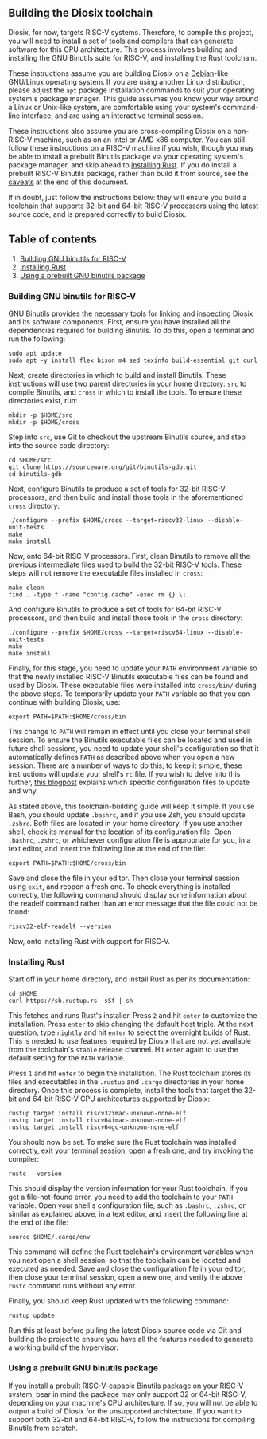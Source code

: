 ## Building the Diosix toolchain

Diosix, for now, targets RISC-V systems. Therefore, to compile this project, you will need to install a set of tools and compilers that can generate software for this CPU architecture. This process involves building and installing the GNU Binutils suite for RISC-V, and installing the Rust toolchain.

These instructions assume you are building Diosix on a [Debian](https://www.debian.org/)-like GNU/Linux operating system. If you are using another Linux distribution, please adjust the `apt` package installation commands to suit your operating system's package manager. This guide assumes you know your way around a Linux or Unix-like system, are comfortable using your system's command-line interface, and are using an interactive terminal session.

These instructions also assume you are cross-compiling Diosix on a non-RISC-V machine, such as on an Intel or AMD x86 computer. You can still follow these instructions on a RISC-V machine if you wish, though you may be able to install a prebuilt Binutils package via your operating system's package manager, and skip ahead to [installing Rust](#rust). If you do install a prebuilt RISC-V Binutils package, rather than build it from source, see the [caveats](#prebuilt) at the end of this document.

If in doubt, just follow the instructions below: they will ensure you build a toolchain that supports 32-bit and 64-bit RISC-V processors using the latest source code, and is prepared correctly to build Diosix.

## Table of contents

1. [Building GNU binutils for RISC-V](#binutils)
1. [Installing Rust](#rust)
1. [Using a prebuilt GNU binutils package](#prebuilt)

### Building GNU binutils for RISC-V <a name="binutils"></a>

GNU Binutils provides the necessary tools for linking and inspecting Diosix and its software components. First, ensure you have installed all the dependencies required for building Binutils. To do this, open a terminal and run the following:

```
sudo apt update
sudo apt -y install flex bison m4 sed texinfo build-essential git curl
```

Next, create directories in which to build and install Binutils. These instructions will use two parent directories in your home directory: `src` to compile Binutils, and `cross` in which to install the tools. To ensure these directories exist, run:

```
mkdir -p $HOME/src
mkdir -p $HOME/cross
```

Step into `src`, use Git to checkout the upstream Binutils source, and step into the source code directory:

```
cd $HOME/src
git clone https://sourceware.org/git/binutils-gdb.git
cd binutils-gdb
```

Next, configure Binutils to produce a set of tools for 32-bit RISC-V processors, and then build and install those tools in the aforementioned `cross` directory:

```
./configure --prefix $HOME/cross --target=riscv32-linux --disable-unit-tests
make
make install
```

Now, onto 64-bit RISC-V processors. First, clean Binutils to remove all the previous intermediate files used to build the 32-bit RISC-V tools. These steps will not remove the executable files installed in `cross`:

```
make clean
find . -type f -name "config.cache" -exec rm {} \;
```

And configure Binutils to produce a set of tools for 64-bit RISC-V processors, and then build and install those tools in the `cross` directory:

```
./configure --prefix $HOME/cross --target=riscv64-linux --disable-unit-tests
make
make install
```

Finally, for this stage, you need to update your `PATH` environment variable so that the newly installed RISC-V Binutils executable files can be found and used by Diosix. These executable files were installed into `cross/bin/` during the above steps. To temporarily update your `PATH` variable so that you can continue with building Diosix, use:

```
export PATH=$PATH:$HOME/cross/bin
```

This change to `PATH` will remain in effect until you close your terminal shell session. To ensure the Binutils executable files can be located and used in future shell sessions, you need to update your shell's configuration so that it automatically defines `PATH` as described above when you open a new session. There are a number of ways to do this; to keep it simple, these instructions will update your shell's `rc` file. If you wish to delve into this further, [this blogpost](https://shreevatsa.wordpress.com/2008/03/30/zshbash-startup-files-loading-order-bashrc-zshrc-etc/) explains which specific configuration files to update and why.

As stated above, this toolchain-building guide will keep it simple. If you use Bash, you should update `.bashrc`, and if you use Zsh, you should update `.zshrc`. Both files are located in your home directory. If you use another shell, check its manual for the location of its configuration file. Open `.bashrc`, `.zshrc`, or whichever configuration file is appropriate for you, in a text editor, and insert the following line at the end of the file:

```
export PATH=$PATH:$HOME/cross/bin
```

Save and close the file in your editor. Then close your terminal session using `exit`, and reopen a fresh one. To check everything is installed correctly, the following command should display some information about the readelf command rather than an error message that the file could not be found:

```
riscv32-elf-readelf --version
```

Now, onto installing Rust with support for RISC-V.

### Installing Rust <a name="rust"></a>

Start off in your home directory, and install Rust as per its documentation:

```
cd $HOME
curl https://sh.rustup.rs -sSf | sh
```

This fetches and runs Rust's installer. Press `2` and hit `enter` to customize the installation. Press `enter` to skip changing the default host triple. At the next question, type `nightly` and hit `enter` to select the overnight builds of Rust. This is needed to use features required by Diosix that are not yet available from the toolchain's `stable` release channel. Hit `enter` again to use the default setting for the `PATH` variable.

Press `1` and hit `enter` to begin the installation. The Rust toolchain stores its files and executables in the `.rustup` and `.cargo` directories in your home directory. Once this process is complete, install the tools that target the 32-bit and 64-bit RISC-V CPU architectures supported by Diosix:

```
rustup target install riscv32imac-unknown-none-elf
rustup target install riscv64imac-unknown-none-elf
rustup target install riscv64gc-unknown-none-elf
```

You should now be set. To make sure the Rust toolchain was installed correctly, exit your terminal session, open a fresh one, and try invoking the compiler:

```
rustc --version
```

This should display the version information for your Rust toolchain. If you get a file-not-found error, you need to add the toolchain to your `PATH` variable. Open your shell's configuration file, such as `.bashrc`, `.zshrc`, or similar as explained above, in a text editor, and insert the following line at the end of the file:

```
source $HOME/.cargo/env
```

This command will define the Rust toolchain's environment variables when you next open a shell session, so that the toolchain can be located and executed as needed. Save and close the configuration file in your editor, then close your terminal session, open a new one, and verify the above `rustc` command runs without any error.

Finally, you should keep Rust updated with the following command:

```
rustup update
```

Run this at least before pulling the latest Diosix source code via Git and building the project to ensure you have all the features needed to generate a working build of the hypervisor.

### Using a prebuilt GNU binutils package <a name="prebuilt"></a>

If you install a prebuilt RISC-V-capable Binutils package on your RISC-V system, bear in mind the package may only support 32 or 64-bit RISC-V, depending on your machine's CPU architecture. If so, you will not be able to output a build of Diosix for the unsupported architecture. If you want to support both 32-bit and 64-bit RISC-V, follow the instructions for compiling Binutils from scratch.
